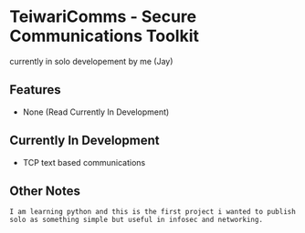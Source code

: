 # TeiwariComms - Secure Communications Toolkit
currently in solo developement by me (Jay)

## Features
* None (Read Currently In Development)

## Currently In Development
* TCP text based communications

## Other Notes
~~~~
I am learning python and this is the first project i wanted to publish
solo as something simple but useful in infosec and networking.
~~~~